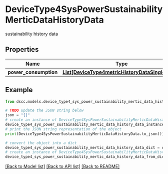 # DeviceType4SysPowerSustainabilityMerticDataHistoryData

sustainability history data

## Properties

Name | Type | Description | Notes
------------ | ------------- | ------------- | -------------
**power_consumption** | [**List[DeviceType4metricHistoryDataSingleValue]**](DeviceType4metricHistoryDataSingleValue.md) |  | [optional] 

## Example

```python
from dscc.models.device_type4_sys_power_sustainability_mertic_data_history_data import DeviceType4SysPowerSustainabilityMerticDataHistoryData

# TODO update the JSON string below
json = "{}"
# create an instance of DeviceType4SysPowerSustainabilityMerticDataHistoryData from a JSON string
device_type4_sys_power_sustainability_mertic_data_history_data_instance = DeviceType4SysPowerSustainabilityMerticDataHistoryData.from_json(json)
# print the JSON string representation of the object
print(DeviceType4SysPowerSustainabilityMerticDataHistoryData.to_json())

# convert the object into a dict
device_type4_sys_power_sustainability_mertic_data_history_data_dict = device_type4_sys_power_sustainability_mertic_data_history_data_instance.to_dict()
# create an instance of DeviceType4SysPowerSustainabilityMerticDataHistoryData from a dict
device_type4_sys_power_sustainability_mertic_data_history_data_from_dict = DeviceType4SysPowerSustainabilityMerticDataHistoryData.from_dict(device_type4_sys_power_sustainability_mertic_data_history_data_dict)
```
[[Back to Model list]](../README.md#documentation-for-models) [[Back to API list]](../README.md#documentation-for-api-endpoints) [[Back to README]](../README.md)


